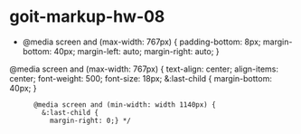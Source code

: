 # goit-markup-hw-08

- @media screen and (max-width: 767px) {
  padding-bottom: 8px;
  margin-bottom: 40px;
  margin-left: auto;
  margin-right: auto;
  }

@media screen and (max-width: 767px) {
text-align: center;
align-items: center;
font-weight: 500;
font-size: 18px;
&:last-child {
margin-bottom: 40px;
}

          @media screen and (min-width: width 1140px) {
            &:last-child {
              margin-right: 0;} */
